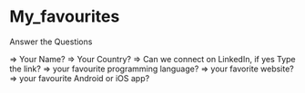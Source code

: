 # My_favourites


Answer the Questions

=> Your Name?
=> Your Country?
=> Can we connect on LinkedIn, if yes Type the link?
=> your favourite programming language?
=> your favorite website?
=> your favourite Android or iOS app?
